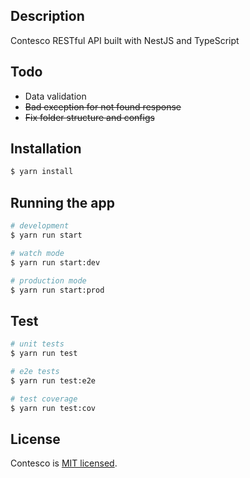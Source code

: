 ## Description

Contesco RESTful API built with NestJS and TypeScript

## Todo

- Data validation
- <s>Bad exception for not found response</s>
- <s>Fix folder structure and configs</s>

## Installation

```bash
$ yarn install
```

## Running the app

```bash
# development
$ yarn run start

# watch mode
$ yarn run start:dev

# production mode
$ yarn run start:prod
```

## Test

```bash
# unit tests
$ yarn run test

# e2e tests
$ yarn run test:e2e

# test coverage
$ yarn run test:cov
```

## License

Contesco is [MIT licensed](LICENSE).
